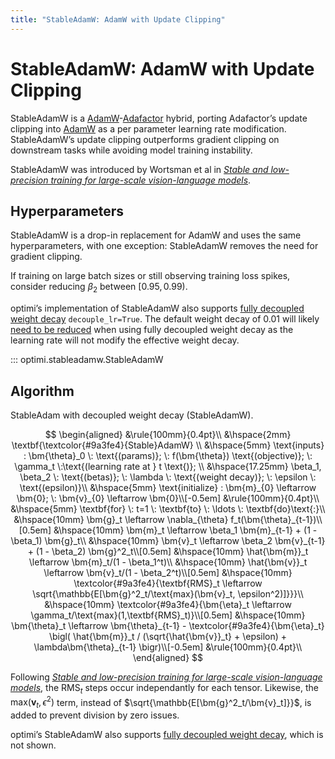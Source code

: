 ```yaml
---
title: "StableAdamW: AdamW with Update Clipping"
---
```


# StableAdamW: AdamW with Update Clipping

StableAdamW is a [AdamW](https://openreview.net/forum?id=Bkg6RiCqY7)-[Adafactor](https://proceedings.mlr.press/v80/shazeer18a.html) hybrid, porting Adafactor’s update clipping into [AdamW](adamw.md#adam) as a per parameter learning rate modification. StableAdamW’s update clipping outperforms gradient clipping on downstream tasks while avoiding model training instability.

StableAdamW was introduced by Wortsman et al in *[Stable and low-precision training for large-scale vision-language models](https://arxiv.org/abs/2304.13013)*.

## Hyperparameters

StableAdamW is a drop-in replacement for AdamW and uses the same hyperparameters, with one exception: StableAdamW removes the need for gradient clipping.

If training on large batch sizes or still observing training loss spikes, consider reducing $\beta_2$ between $[0.95, 0.99)$.

optimi’s implementation of StableAdamW also supports [fully decoupled weight decay](../fully_decoupled_weight_decay.md) `decouple_lr=True`. The default weight decay of 0.01 will likely [need to be reduced](../fully_decoupled_weight_decay.md#hyperparameters) when using fully decoupled weight decay as the learning rate will not modify the effective weight decay.

::: optimi.stableadamw.StableAdamW

## Algorithm

StableAdam with decoupled weight decay (StableAdamW).

$$
\begin{aligned}
    &\rule{100mm}{0.4pt}\\
    &\hspace{2mm} \textbf{\textcolor{#9a3fe4}{Stable}AdamW} \\
    &\hspace{5mm} \text{inputs} : \bm{\theta}_0 \: \text{(params)}; \: f(\bm{\theta}) \text{(objective)}; \: \gamma_t \:\text{(learning rate at } t \text{)}; \\
    &\hspace{17.25mm} \beta_1, \beta_2 \: \text{(betas)}; \: \lambda \: \text{(weight decay)}; \: \epsilon \: \text{(epsilon)}\\
    &\hspace{5mm} \text{initialize} : \bm{m}_{0} \leftarrow \bm{0}; \: \bm{v}_{0} \leftarrow \bm{0}\\[-0.5em]
    &\rule{100mm}{0.4pt}\\
    &\hspace{5mm} \textbf{for} \: t=1 \: \textbf{to} \: \ldots \: \textbf{do}\text{:}\\
        &\hspace{10mm} \bm{g}_t \leftarrow \nabla_{\theta} f_t(\bm{\theta}_{t-1})\\[0.5em]
        &\hspace{10mm} \bm{m}_t \leftarrow \beta_1 \bm{m}_{t-1} + (1 - \beta_1) \bm{g}_t\\
        &\hspace{10mm} \bm{v}_t \leftarrow \beta_2 \bm{v}_{t-1} + (1 - \beta_2) \bm{g}^2_t\\[0.5em]
        &\hspace{10mm} \hat{\bm{m}}_t \leftarrow \bm{m}_t/(1 - \beta_1^t)\\
        &\hspace{10mm} \hat{\bm{v}}_t \leftarrow \bm{v}_t/(1 - \beta_2^t)\\[0.5em]
        &\hspace{10mm} \textcolor{#9a3fe4}{\textbf{RMS}_t \leftarrow  \sqrt{\mathbb{E[\bm{g}^2_t/\text{max}(\bm{v}_t, \epsilon^2)]}}}\\
        &\hspace{10mm} \textcolor{#9a3fe4}{\bm{\eta}_t \leftarrow  \gamma_t/\text{max}(1,\textbf{RMS}_t)}\\[0.5em]
        &\hspace{10mm} \bm{\theta}_t \leftarrow \bm{\theta}_{t-1} - \textcolor{#9a3fe4}{\bm{\eta}_t} \bigl( \hat{\bm{m}}_t / (\sqrt{\hat{\bm{v}}_t} + \epsilon) + \lambda\bm{\theta}_{t-1} \bigr)\\[-0.5em]
    &\rule{100mm}{0.4pt}\\
\end{aligned}
$$

Following *[Stable and low-precision training for large-scale vision-language models](https://arxiv.org/abs/2304.13013)*, the $\text{RMS}_t$ steps occur independantly for each tensor. Likewise, the $\text{max}(\bm{v}_t, \epsilon^2)$ term, instead of $\sqrt{\mathbb{E[\bm{g}^2_t/\bm{v}_t]}}$, is added to prevent division by zero issues.

optimi’s StableAdamW also supports [fully decoupled weight decay](../fully_decoupled_weight_decay.md#algorithm), which is not shown.